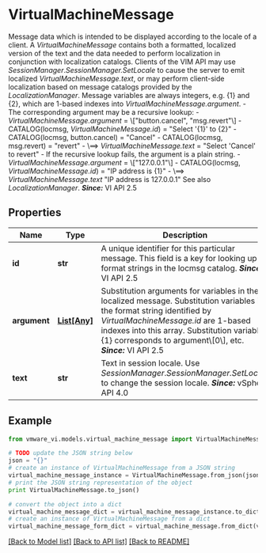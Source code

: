 # VirtualMachineMessage

Message data which is intended to be displayed according to the locale of a client.  A *VirtualMachineMessage* contains both a formatted, localized version of the text and the data needed to perform localization in conjunction with localization catalogs.  Clients of the VIM API may use *SessionManager*.*SessionManager.SetLocale* to cause the server to emit localized *VirtualMachineMessage.text*, or may perform client-side localization based on message catalogs provided by the *LocalizationManager*.  Message variables are always integers, e.g. {1} and {2}, which are 1-based indexes into *VirtualMachineMessage.argument*. - The corresponding argument may be a recursive lookup:   - *VirtualMachineMessage.argument* = \\[\"button.cancel\", \"msg.revert\"\\]   - CATALOG(locmsg, *VirtualMachineMessage.id*) = \"Select '{1}' to {2}\"   - CATALOG(locmsg, button.cancel) = \"Cancel\"   - CATALOG(locmsg, msg.revert) = \"revert\"   - \\==&gt; *VirtualMachineMessage.text* = \"Select 'Cancel' to revert\" - If the recursive lookup fails, the argument is a plain string.   - *VirtualMachineMessage.argument* = \\[\"127.0.0.1\"\\]   - CATALOG(locmsg, *VirtualMachineMessage.id*) = \"IP address is {1}\"   - \\==&gt; *VirtualMachineMessage.text* \"IP address is 127.0.0.1\"      See also *LocalizationManager*.  ***Since:*** VI API 2.5 

## Properties
Name | Type | Description | Notes
------------ | ------------- | ------------- | -------------
**id** | **str** | A unique identifier for this particular message.  This field is a key for looking up format strings in the locmsg catalog.  ***Since:*** VI API 2.5  | 
**argument** | [**List[Any]**](Any.md) | Substitution arguments for variables in the localized message.  Substitution variables in the format string identified by *VirtualMachineMessage.id* are 1-based indexes into this array. Substitution variable {1} corresponds to argument\\[0\\], etc.  ***Since:*** VI API 2.5  | [optional] 
**text** | **str** | Text in session locale.  Use *SessionManager*.*SessionManager.SetLocale* to change the session locale.  ***Since:*** vSphere API 4.0  | [optional] 

## Example

```python
from vmware_vi.models.virtual_machine_message import VirtualMachineMessage

# TODO update the JSON string below
json = "{}"
# create an instance of VirtualMachineMessage from a JSON string
virtual_machine_message_instance = VirtualMachineMessage.from_json(json)
# print the JSON string representation of the object
print VirtualMachineMessage.to_json()

# convert the object into a dict
virtual_machine_message_dict = virtual_machine_message_instance.to_dict()
# create an instance of VirtualMachineMessage from a dict
virtual_machine_message_form_dict = virtual_machine_message.from_dict(virtual_machine_message_dict)
```
[[Back to Model list]](../README.md#documentation-for-models) [[Back to API list]](../README.md#documentation-for-api-endpoints) [[Back to README]](../README.md)


